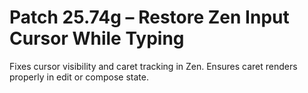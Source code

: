# Patch 25.74g – Restore Zen Input Cursor While Typing

Fixes cursor visibility and caret tracking in Zen. Ensures caret renders properly in edit or compose state.
